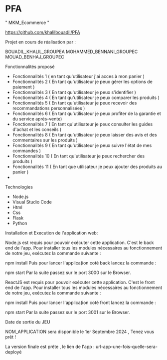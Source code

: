 # PFA
" MKM_Ecommerce "

  https://github.com/khalilbouadil/PFA

Projet en cours de réalisation par :

BOUADIL_KHALIL_GROUPEA
MOHAMMED_BENNANI_GROUPEC
MOUAD_BENHAJ_GROUPEC

Fonctionnalités proposé

* Fonctionnalités 1 ( en tant qu'utilisateur j'ai acces à mon panier )
* Fonctionnalités 2 ( En tant qu'utilisateur  je peux gérer les options de paiement )
* Fonctionnalités 3 ( En tant qu'utilisateur  je peux s'identifier  )
* Fonctionnalités 4 ( En tant qu'utilisateur  je peux comparer les produits )
* Fonctionnalités 5 ( En tant qu'utilisateur  je peux recevoir des recommandations personnalisées )
* Fonctionnalités 6 ( En tant qu'utilisateur  je peux  profiter de la garantie et du service après-vente)
* Fonctionnalités 7 ( En tant qu'utilisateur  je peux consulter les guides d'achat et les conseils )
* Fonctionnalités 8 ( En tant qu'utilisateur je peux laisser des avis et des commentaires sur les produits )
* Fonctionnalités 9 ( En tant qu'utilisateur  je peux  suivre l'état de mes commandes )
* Fonctionnalités 10 ( En tant qu'utilisateur  je peux rechercher des produits )
* Fonctionnalités 11 (  En tant que utilisateur je peux ajouter des produits au panier )
* 
Technologies

* Node.js
* Visual Studio Code
* Html
* Css
* Flask
* Python
  


Installation et Execution de l'application web:

Node.js est requis pour pouvoir exécuter cette application. C'est le back end de l'app. Pour installer tous les modules nécessaires au fonctionnement de notre jeu, exécutez la commande suivante :

npm install
Puis pour lancer l'applica(ion coté back lancez la commande :

npm start
Par la suite passez sur le port 3000 sur le Browser.

ReactJS est requis pour pouvoir exécuter cette application. C'est le front end de l'app. Pour installer tous les modules nécessaires au fonctionnement de notre jeu, exécutez la commande suivante :

npm install
Puis pour lancer l'applica(ion coté front lancez la commande :

npm start
Par la suite passez sur le port 3001 sur le Browser.

Date de sortie du JEU

NOM_APPLICATION sera disponible le 1er Septembre 2024 , Tenez vous prêt !

La version finale est prête , le lien de l'app : url-app-une-fois-quelle-sera-deployé
